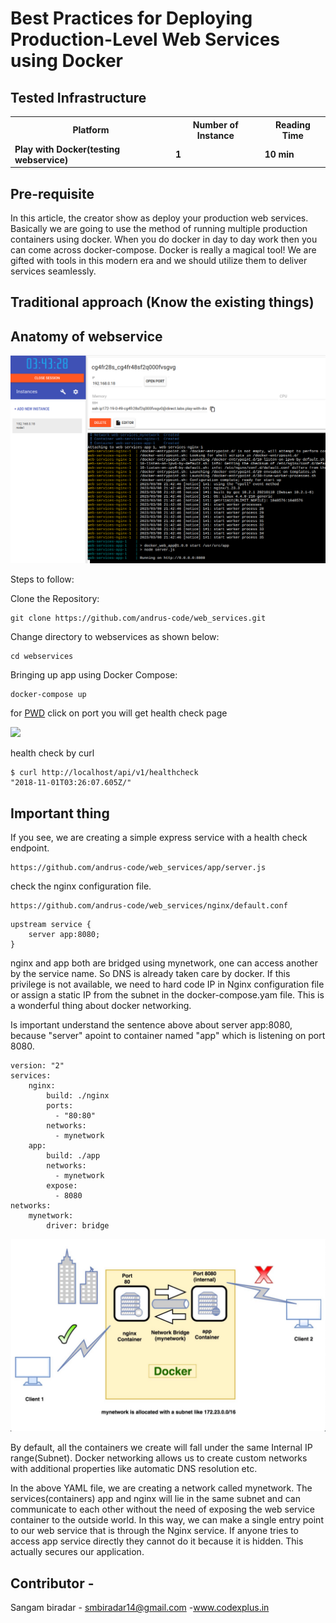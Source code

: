 # Best Practices for Deploying Production-Level Web Services using Docker

## Tested Infrastructure

<table class="tg">
  <tr>
    <th class="tg-yw4l"><b>Platform</b></th>
    <th class="tg-yw4l"><b>Number of Instance</b></th>
    <th class="tg-yw4l"><b>Reading Time</b></th>
    
  </tr>
  <tr>
    <td class="tg-yw4l"><b> Play with Docker(testing webservice)</b></td>
    <td class="tg-yw4l"><b>1</b></td>
    <td class="tg-yw4l"><b>10 min</b></td>
    
  </tr>
  
</table>

## Pre-requisite

In this article, the creator show as deploy your production web services. Basically we are going to use the method of running multiple production containers using docker.
When you do docker in day to day work then you can come across docker-compose. Docker is really a magical tool! 
We are gifted with tools in this modern era and we should utilize them to deliver services seamlessly.

## Traditional approach (Know the existing things)


## Anatomy of webservice 

![service](/img/web-service1.png)

Steps to follow:

Clone the Repository:

```
git clone https://github.com/andrus-code/web_services.git
```

Change directory to webservices as shown below:


```
cd webservices 
```

Bringing up app using Docker Compose:
 
```
docker-compose up 
```

for [PWD](https://labs.play-with-docker.com/) click on port you will get health check page 

![](https://github.com/andrus-code/img/web-service1.png)


health check by curl 

```
$ curl http://localhost/api/v1/healthcheck
"2018-11-01T03:26:07.605Z/"
```
## Important thing

If you see, we are creating a simple express service with a health check endpoint.
```
https://github.com/andrus-code/web_services/app/server.js

```

check the nginx configuration file.
```
https://github.com/andrus-code/web_services/nginx/default.conf
```

```
upstream service { 
    server app:8080;
}
```
nginx and app both are bridged using mynetwork, one can access another by the service name. So DNS is already taken care by docker. If this privilege is not available, we need to hard code IP in Nginx configuration file or assign a static IP from the subnet in the docker-compose.yam file. This is a wonderful thing about docker networking.

Is important understand the sentence above about server app:8080, because "server" apoint to container named "app" which is listening on port 8080.

```
version: "2"
services:
    nginx:
        build: ./nginx
        ports:
          - "80:80"
        networks:
          - mynetwork
    app:
        build: ./app
        networks:
          - mynetwork
        expose: 
          - 8080
networks:
    mynetwork: 
        driver: bridge
```

![service2](/img/web-service2.png)


By default, all the containers we create will fall under the same Internal IP range(Subnet). Docker networking allows us to create custom networks with additional properties like automatic DNS resolution etc.

In the above YAML file, we are creating a network called mynetwork. The services(containers) app and nginx will lie in the same subnet and can communicate to each other without the need of exposing the web service container to the outside world. In this way, we can make a single entry point to our web service that is through the Nginx service. If anyone tries to access app service directly they cannot do it because it is hidden. This actually secures our application.

## Contributor - 

Sangam biradar - smbiradar14@gmail.com -www.codexplus.in 


[sdfsad]: https://github.com/andrus-code/web-services/img/web-service1.png